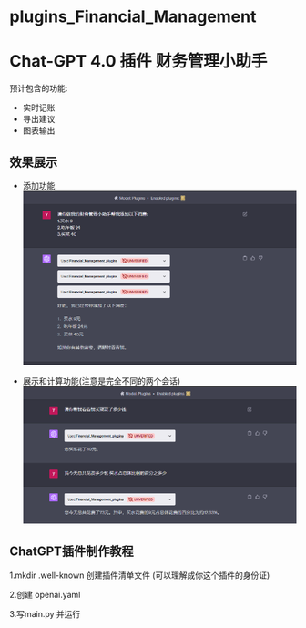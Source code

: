 # plugins_Financial_Management

# Chat-GPT 4.0 插件 财务管理小助手 

预计包含的功能:

* 实时记账
* 导出建议
* 图表输出


## 效果展示

* 添加功能
<img src='./Assert/gongneng1.png'></img>

* 展示和计算功能(注意是完全不同的两个会话)
<img src='./Assert/gongneng2.png'></img>

## ChatGPT插件制作教程


1.mkdir .well-known 
创建插件清单文件 (可以理解成你这个插件的身份证)


2.创建 openai.yaml 

3.写main.py 并运行